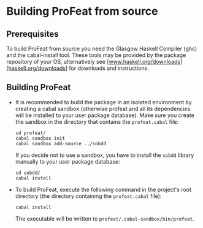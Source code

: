 Building ProFeat from source
============================

Prerequisites
-------------

To build ProFeat from source you need the Glasgow Haskell Compiler (ghc) and
the cabal-install tool. These tools may be provided by the package repository
of your OS, alternatively see [www.haskell.org/downloads][haskell.org/downloads]
for downloads and instructions.

Building ProFeat
----------------

*   It is recommended to build the package in an isolated environment by
    creating a cabal sandbox (otherwise profeat and all its dependencies will
    be installed to your user package database). Make sure you create the
    sandbox in the directory that contains the `profeat.cabal` file:

        cd profeat/
        cabal sandbox init
        cabal sandbox add-source ../sobdd

    If you decide not to use a sandbox, you have to install the `sobdd` library
    manually to your user package database:

        cd sobdd/
        cabal install

*   To build ProFeat, execute the following command in the project's root
    directory (the directory containing the `profeat.cabal` file):

        cabal install

    The executable will be written to `profeat/.cabal-sandbox/bin/profeat`.

